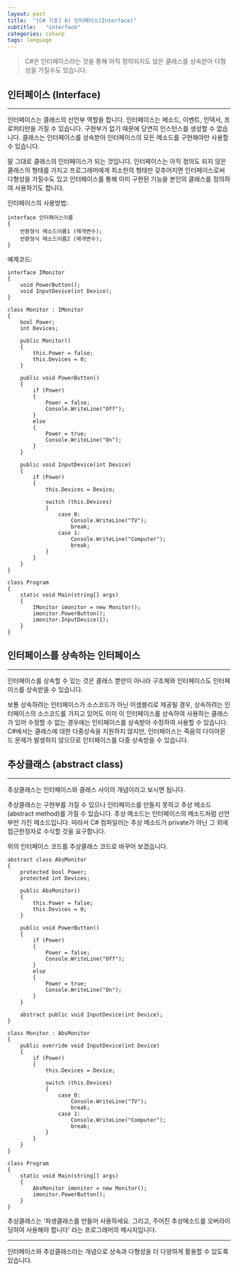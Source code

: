 ```yaml
---
layout: post
title:  "[C# 기초] 6) 인터페이스(Interface)"
subtitle:   "interface"
categories: csharp
tags: language
---
```


> C#은 인터페이스라는 것을 통해 아직 정의되지도 않은 클래스를 상속받아 다형성을 가질수도 있습니다. 

## 인터페이스 (Interface)
---

인터페이스는 클래스의 선언부 역할을 합니다. 인터페이스는 메소드, 이벤트, 인덱서, 프로퍼티만을 가질 수 있습니다. 구현부가 없기 때문에 당연히 인스턴스를 생성할 수 없습니다. 클래스는 인터페이스를 상속받아 인터페이스의 모든 메소드를 구현해야만 사용할 수 있습니다.

말 그대로 클래스의 인터페이스가 되는 것입니다. 인터페이스는 아직 정의도 되지 않은 클래스의 형태를 가지고 프로그래머에게 최소한의 형태만 갖추어지면 인터페이스로써 다형성을 가질수도 있고 인터페이스를 통해 이미 구현된 기능을 본인의 클래스를 정의하여 사용하기도 합니다.

인터페이스의 사용방법:
```
interface 인터페이스이름
{
	반환형식 메소드이름1 (매개변수);
	반환형식 메소드이름2 (매개변수);
}
```

예제코드:
```
interface IMonitor
{
    void PowerButton();
    void InputDevice(int Device);
}

class Monitor : IMonitor
{
    bool Power;
    int Devices;

    public Monitor()
    {
        this.Power = false;
        this.Devices = 0;
    }

    public void PowerButton()
    {
        if (Power)
        {
            Power = false;
            Console.WriteLine("Off");
        }
        else
        {
            Power = true;
            Console.WriteLine("On");
        }
    }

    public void InputDevice(int Device)
    {
        if (Power)
        {
            this.Devices = Device;

            switch (this.Devices)
            {
                case 0:
                    Console.WriteLine("TV");
                    break;
                case 1:
                    Console.WriteLine("Computer");
                    break;
            }
        }
    }
}

class Program
{
    static void Main(string[] args)
    {
        IMonitor imonitor = new Monitor();
        imonitor.PowerButton();
        imonitor.InputDevice(1);
    }
}
```

## 인터페이스를 상속하는 인터페이스
---

인터페이스를 상속할 수 있는 것은 클래스 뿐만이 아니라 구조체와 인터페이스도 인터페이스를 상속받을 수 있습니다.

보통 상속하려는 인터페이스가 소스코드가 아닌 어셈블리로 제공될 경우, 상속하려는 인터페이스의 소스코드를 가지고 있어도 이미 이 인터페이스를 상속하여 사용하는 클래스가 있어 수정할 수 없는 경우에는 인터페이스를 상속받아 수정하여 사용할 수 있습니다.
C#에서는 클래스에 대한 다중상속을 지원하지 않지만, 인터페이스는 죽음의 다이아몬드 문제가 발생하지 않으므로 인터페이스를 다중 상속받을 수 있습니다.

## 추상클래스 (abstract class)
---

추상클래스는 인터페이스와 클래스 사이의 개념이라고 보시면 됩니다.

추상클래스는 구현부를 가질 수 있으나 인터페이스를 만들지 못하고 추상 메소드(abstract method)를 가질 수 있습니다.
추상 메소드는 인터페이스의 메소드처럼 선언부만 가진 메소드입니다. 따라서 C# 컴파일러는 추상 메소드가 private가 아닌 그 외에 접근한정자로 수식할 것을 요구합니다.

위의 인터페이스 코드를 추상클래스 코드로 바꾸어 보겠습니다.
```
abstract class AbsMonitor
{
    protected bool Power;
    protected int Devices;
        
    public AbsMonitor()
    {
        this.Power = false;
        this.Devices = 0;
    }

    public void PowerButton()
    {
        if (Power)
        {
            Power = false;
            Console.WriteLine("Off");
        }
        else
        {
            Power = true;
            Console.WriteLine("On");
        }
    }

    abstract public void InputDevice(int Device);
}

class Monitor : AbsMonitor
{    
    public override void InputDevice(int Device)
    {
        if (Power)
        {
            this.Devices = Device;

            switch (this.Devices)
            {
                case 0:
                    Console.WriteLine("TV");
                    break;
                case 1:
                    Console.WriteLine("Computer");
                    break;
            }
        }
    }
}

class Program
{
    static void Main(string[] args)
    {
        AbsMonitor imonitor = new Monitor();
        imonitor.PowerButton();
    }
}
```

추상클래스는 '파생클래스를 만들어 사용하세요. 그리고, 주어진 추상메소드를 오버라이딩하여 사용해야 합니다' 라는 프로그래머의 메시지입니다.

---
인터페이스와 추상클래스라는 개념으로 상속과 다형성을 더 다양하게 활용할 수 있도록 있습니다.